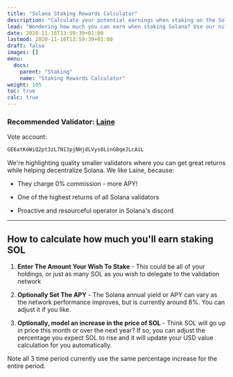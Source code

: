 ```yaml
---
title: "Solana Staking Rewards Calculator"
description: "Calculate your potential earnings when staking on the Solana network"
lead: "Wondering how much you can earn when staking Solana? Use our nifty calculator to work it out"
date: 2020-11-16T13:59:39+01:00
lastmod: 2020-11-16T13:59:39+01:00
draft: false
images: []
menu:
  docs:
    parent: "Staking"
    name: "Staking Rewards Calculator"
weight: 105
toc: true
calc: true
---
```



<div class="alert alert-warning" icon="💡">
    <div class="p-3 text-center">

### Recommended Validator: <a href='https://laine.co.za/solana?utm_source=solanaguide' target=_blank onclick="plausible('Validator Link')">Laine</a>

Vote account:

<div onclick="plausible('Vote Account')">

```bash
GE6atKoWiQ2pt3zL7N13pjNHjdLVys8LinG8qeJLcAiL
```

</div>

We're highlighting quality smaller validators where you can get great returns while helping decentralize Solana.
We like Laine, because:

- They charge 0% commission - more APY!
- One of the highest returns of all Solana validators
- Proactive and resourceful operator in Solana's discord

  </div>

</div>

---

## How to calculate how much you'll earn staking SOL

1. **Enter The Amount Your Wish To Stake** -
This could be all of your holdings, or just as many SOL as you wish to delegate to the validation network

1. **Optionally Set The APY** -
The Solana annual yield or APY can vary as the network performance improves, but is currently around 8%. You can adjust it if you like.

1. **Optionally, model an increase in the price of SOL** -
Think SOL will go up in price this month or over the next year? If so, you can adjust the percentage you expect SOL to rise and it will update your USD value calculation for you automatically.

Note all 3 time period currently use the same percentage increase for the entire period.




